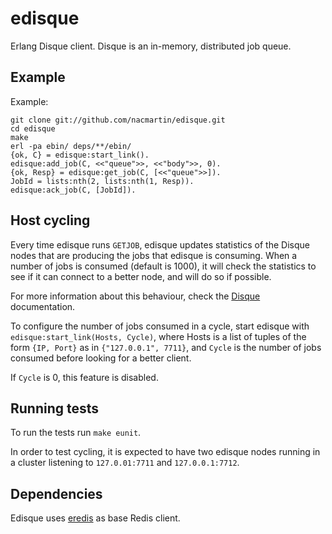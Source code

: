 # edisque

Erlang Disque client. Disque is an in-memory, distributed job queue.

## Example

Example:

    git clone git://github.com/nacmartin/edisque.git
    cd edisque
    make
    erl -pa ebin/ deps/**/ebin/
    {ok, C} = edisque:start_link().
    edisque:add_job(C, <<"queue">>, <<"body">>, 0).
    {ok, Resp} = edisque:get_job(C, [<<"queue">>]).
    JobId = lists:nth(2, lists:nth(1, Resp)).
    edisque:ack_job(C, [JobId]).

## Host cycling

Every time edisque runs `GETJOB`, edisque updates statistics of the Disque nodes that are producing the jobs that edisque is consuming. When a number of jobs is consumed (default is 1000), it will check the statistics to see if it can connect to a better node, and will do so if possible.

For more information about this behaviour, check the [Disque](https://github.com/antirez/disque) documentation.

To configure the number of jobs consumed in a cycle, start edisque with `edisque:start_link(Hosts, Cycle)`, where Hosts is a list of tuples of the form `{IP, Port}` as in `{"127.0.0.1", 7711}`, and `Cycle` is the number of jobs consumed before looking for a better client.

If `Cycle` is 0, this feature is disabled.

## Running tests

To run the tests run `make eunit`.

In order to test cycling, it is expected to have two edisque nodes running in a cluster listening to `127.0.01:7711` and `127.0.0.1:7712`.

## Dependencies

Edisque uses [eredis](https://github.com/wooga/eredis) as base Redis client.
